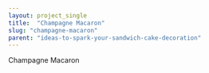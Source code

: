 ```yaml
---
layout: project_single
title:  "Champagne Macaron"
slug: "champagne-macaron"
parent: "ideas-to-spark-your-sandwich-cake-decoration"
---
```

Champagne Macaron